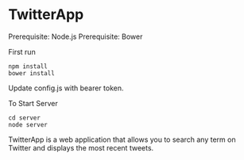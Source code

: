 # TwitterApp

Prerequisite: Node.js
Prerequisite: Bower

First run

```
npm install
bower install
```

Update config.js with bearer token.

To Start Server
```
cd server
node server
```


TwitterApp is a web application that allows you to search any term on Twitter and displays the most recent tweets.
